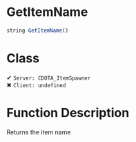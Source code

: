 # GetItemName
```js	
string GetItemName()
```
# Class
✔ `Server: CDOTA_ItemSpawner`  
✖ `Client: undefined`  

# Function Description
Returns the item name
